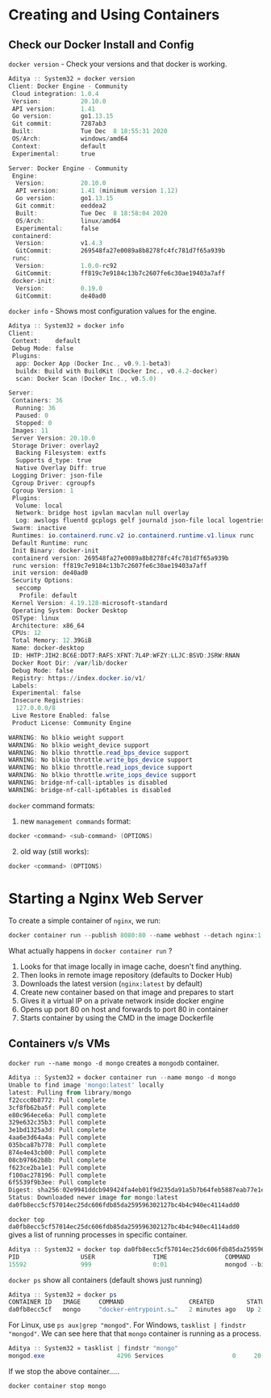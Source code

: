 # Creating and Using Containers

## Check our Docker Install and Config

`docker version` - Check your versions and that docker is working.

```powershell
Aditya :: System32 » docker version
Client: Docker Engine - Community
 Cloud integration: 1.0.4
 Version:           20.10.0
 API version:       1.41
 Go version:        go1.13.15
 Git commit:        7287ab3
 Built:             Tue Dec  8 18:55:31 2020
 OS/Arch:           windows/amd64
 Context:           default
 Experimental:      true

Server: Docker Engine - Community
 Engine:
  Version:          20.10.0
  API version:      1.41 (minimum version 1.12)
  Go version:       go1.13.15
  Git commit:       eeddea2
  Built:            Tue Dec  8 18:58:04 2020
  OS/Arch:          linux/amd64
  Experimental:     false
 containerd:
  Version:          v1.4.3
  GitCommit:        269548fa27e0089a8b8278fc4fc781d7f65a939b
 runc:
  Version:          1.0.0-rc92
  GitCommit:        ff819c7e9184c13b7c2607fe6c30ae19403a7aff
 docker-init:
  Version:          0.19.0
  GitCommit:        de40ad0
```

`docker info` - Shows most configuration values for the engine.

```powershell
Aditya :: System32 » docker info
Client:
 Context:    default
 Debug Mode: false
 Plugins:
  app: Docker App (Docker Inc., v0.9.1-beta3)
  buildx: Build with BuildKit (Docker Inc., v0.4.2-docker)
  scan: Docker Scan (Docker Inc., v0.5.0)

Server:
 Containers: 36
  Running: 36
  Paused: 0
  Stopped: 0
 Images: 11
 Server Version: 20.10.0
 Storage Driver: overlay2
  Backing Filesystem: extfs
  Supports d_type: true
  Native Overlay Diff: true
 Logging Driver: json-file
 Cgroup Driver: cgroupfs
 Cgroup Version: 1
 Plugins:
  Volume: local
  Network: bridge host ipvlan macvlan null overlay
  Log: awslogs fluentd gcplogs gelf journald json-file local logentries splunk syslog
 Swarm: inactive
 Runtimes: io.containerd.runc.v2 io.containerd.runtime.v1.linux runc
 Default Runtime: runc
 Init Binary: docker-init
 containerd version: 269548fa27e0089a8b8278fc4fc781d7f65a939b
 runc version: ff819c7e9184c13b7c2607fe6c30ae19403a7aff
 init version: de40ad0
 Security Options:
  seccomp
   Profile: default
 Kernel Version: 4.19.128-microsoft-standard
 Operating System: Docker Desktop
 OSType: linux
 Architecture: x86_64
 CPUs: 12
 Total Memory: 12.39GiB
 Name: docker-desktop
 ID: HHTP:JIH2:BC6E:DDT7:RAFS:XFNT:7L4P:WFZY:LLJC:BSVD:JSRW:RNAN
 Docker Root Dir: /var/lib/docker
 Debug Mode: false
 Registry: https://index.docker.io/v1/
 Labels:
 Experimental: false
 Insecure Registries:
  127.0.0.0/8
 Live Restore Enabled: false
 Product License: Community Engine

WARNING: No blkio weight support
WARNING: No blkio weight_device support
WARNING: No blkio throttle.read_bps_device support
WARNING: No blkio throttle.write_bps_device support
WARNING: No blkio throttle.read_iops_device support
WARNING: No blkio throttle.write_iops_device support
WARNING: bridge-nf-call-iptables is disabled
WARNING: bridge-nf-call-ip6tables is disabled
```

`docker` command formats:

1.  new `management commands` format:

```powershell
docker <command> <sub-command> (OPTIONS)
```

2. old way (still works):

```powershell
docker <command> (OPTIONS)
```

# Starting a Nginx Web Server

To create a simple container of `nginx`, we run:

```powershell
docker container run --publish 8080:80 --name webhost --detach nginx:1.11 nginx -T
```

What actually happens in `docker container run` ?

1. Looks for that image locally in image cache, doesn't find anything.
2. Then looks in remote image repository (defaults to Docker Hub)
3. Downloads the latest version (`nginx:latest` by default)
4. Create new container based on that image and prepares to start
5. Gives it a virtual IP on a private network inside docker engine
6. Opens up port 80 on host and forwards to port 80 in container
7. Starts container by using the CMD in the image Dockerfile

## Containers v/s VMs

`docker run --name mongo -d mongo` creates a `mongodb` container.

```powershell
Aditya :: System32 » docker container run --name mongo -d mongo
Unable to find image 'mongo:latest' locally
latest: Pulling from library/mongo
f22ccc0b8772: Pull complete
3cf8fb62ba5f: Pull complete
e80c964ece6a: Pull complete
329e632c35b3: Pull complete
3e1bd1325a3d: Pull complete
4aa6e3d64a4a: Pull complete
035bca87b778: Pull complete
874e4e43cb00: Pull complete
08cb97662b8b: Pull complete
f623ce2ba1e1: Pull complete
f100ac278196: Pull complete
6f5539f9b3ee: Pull complete
Digest: sha256:02e9941ddcb949424fa4eb01f9d235da91a5b7b64feb5887eab77e1ef84a3bad
Status: Downloaded newer image for mongo:latest
da0fb8ecc5cf57014ec25dc606fdb85da259596302127bc4b4c940ec4114add0
```

`docker top da0fb8ecc5cf57014ec25dc606fdb85da259596302127bc4b4c940ec4114add0 ` gives a list of running processes in specific container.

```powershell
Aditya :: System32 » docker top da0fb8ecc5cf57014ec25dc606fdb85da259596302127bc4b4c940ec4114add0
PID                 USER                TIME                COMMAND
15592               999                 0:01                mongod --bind_ip_all
```

`docker ps`  show all containers (default shows just running)

```powershell
Aditya :: System32 » docker ps
CONTAINER ID   IMAGE     COMMAND                  CREATED         STATUS         PORTS       NAMES
da0fb8ecc5cf   mongo     "docker-entrypoint.s…"   2 minutes ago   Up 2 minutes   27017/tcp   mongo
```

For Linux, use `ps aux|grep "mongod"`. For Windows, `tasklist | findstr "mongod"`. We can see here that that `mongo` container is running as a process.

```powershell
Aditya :: System32 » tasklist | findstr "mongo"
mongod.exe                    4296 Services                   0     20,044 K
```

If we stop the above container.....

```powershell
docker container stop mongo
```



```powershell

```



```powershell

```



```powershell

```



```powershell

```



```powershell

```



```powershell

```



```powershell

```



```powershell

```



```powershell

```



```powershell

```



```powershell

```



```powershell

```

